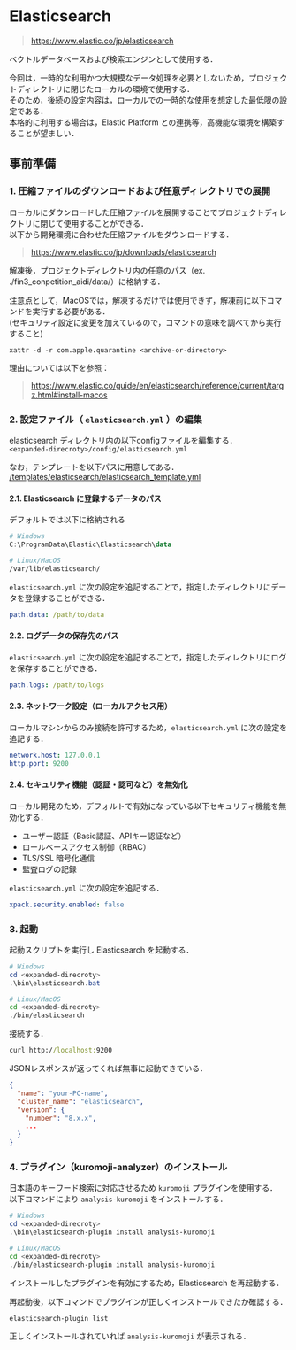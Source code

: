 # Elasticsearch

>https://www.elastic.co/jp/elasticsearch

ベクトルデータベースおよび検索エンジンとして使用する．

今回は，一時的な利用かつ大規模なデータ処理を必要としないため，プロジェクトディレクトリに閉じたローカルの環境で使用する．  
そのため，後続の設定内容は，ローカルでの一時的な使用を想定した最低限の設定である．  
本格的に利用する場合は，Elastic Platform との連携等，高機能な環境を構築することが望ましい．

## 事前準備

 ### 1. 圧縮ファイルのダウンロードおよび任意ディレクトリでの展開
 ローカルにダウンロードした圧縮ファイルを展開することでプロジェクトディレクトリに閉じて使用することができる．  
以下から開発環境に合わせた圧縮ファイルをダウンロードする．
>https://www.elastic.co/jp/downloads/elasticsearch

解凍後，プロジェクトディレクトリ内の任意のパス（ex. ./fin3_conpetition_aidi/data/）に格納する．

注意点として，MacOSでは，解凍するだけでは使用できず，解凍前に以下コマンドを実行する必要がある．  
(セキュリティ設定に変更を加えているので，コマンドの意味を調べてから実行すること)
```
xattr -d -r com.apple.quarantine <archive-or-directory>
```
理由については以下を参照：
>https://www.elastic.co/guide/en/elasticsearch/reference/current/targz.html#install-macos

### 2. 設定ファイル（ `elasticsearch.yml` ）の編集

elasticsearch ディレクトリ内の以下configファイルを編集する．  
`<expanded-direcroty>/config/elasticsearch.yml`  

なお，テンプレートを以下パスに用意してある．  
[/templates/elasticsearch/elasticsearch_template.yml](../../templates/elasticsearch/elasticsearch_template.yml)

#### 2.1. Elasticsearch に登録するデータのパス  
デフォルトでは以下に格納される  
```powershell
# Windows
C:\ProgramData\Elastic\Elasticsearch\data
```
```bash
# Linux/MacOS
/var/lib/elasticsearch/
```
`elasticsearch.yml` に次の設定を追記することで，指定したディレクトリにデータを登録することができる．
```yaml
path.data: /path/to/data
```

#### 2.2. ログデータの保存先のパス
`elasticsearch.yml` に次の設定を追記することで，指定したディレクトリにログを保存することができる．
```yaml
path.logs: /path/to/logs
```

#### 2.3. ネットワーク設定（ローカルアクセス用）
ローカルマシンからのみ接続を許可するため，`elasticsearch.yml` に次の設定を追記する．
```yaml
network.host: 127.0.0.1
http.port: 9200
```

#### 2.4. セキュリティ機能（認証・認可など）を無効化
ローカル開発のため，デフォルトで有効になっている以下セキュリティ機能を無効化する．
- ユーザー認証（Basic認証、APIキー認証など）
- ロールベースアクセス制御（RBAC）
- TLS/SSL 暗号化通信
- 監査ログの記録

`elasticsearch.yml` に次の設定を追記する．
```yaml
xpack.security.enabled: false
```

### 3. 起動
起動スクリプトを実行し Elasticsearch を起動する．
```powershell
# Windows
cd <expanded-direcroty>
.\bin\elasticsearch.bat
```
```bash
# Linux/MacOS
cd <expanded-direcroty>
./bin/elasticsearch
```
接続する．
```cmd
curl http://localhost:9200
```
JSONレスポンスが返ってくれば無事に起動できている．
```json
{
  "name": "your-PC-name",
  "cluster_name": "elasticsearch",
  "version": {
    "number": "8.x.x",
    ...
  }
}
```

### 4. プラグイン（kuromoji-analyzer）のインストール
日本語のキーワード検索に対応させるため `kuromoji` プラグインを使用する．  
以下コマンドにより `analysis-kuromoji` をインストールする．
```powershell
# Windows
cd <expanded-direcroty>
.\bin\elasticsearch-plugin install analysis-kuromoji
```
```bash
# Linux/MacOS
cd <expanded-direcroty>
./bin/elasticsearch-plugin install analysis-kuromoji
```
インストールしたプラグインを有効にするため，Elasticsearch を再起動する．

再起動後，以下コマンドでプラグインが正しくインストールできたか確認する．
```
elasticsearch-plugin list
```
正しくインストールされていれば `analysis-kuromoji` が表示される．

